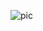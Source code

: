 ![pic](https://github.com/AbhijeetDarekar/E-commerce-fashion-fabric.github.io/assets/113498740/4d187df6-3aa1-4bfb-aa72-9f590d25d8cf)
